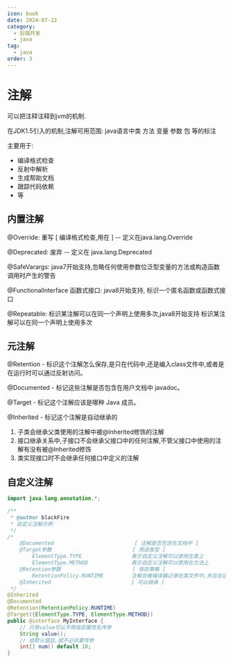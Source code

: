 ```yaml
---
icon: book
date: 2024-07-22
category:
  - 后端开发
  - java
tag:
  - java
order: 3
---
```

# 注解
可以把注释注释到jvm的机制. 

在JDK1.5引入的机制,注解可用范围: java语言中类 方法 变量 参数 包 等的标注

主要用于:
- 编译格式检查
- 反射中解析
- 生成帮助文档
- 跟踪代码依赖
- 等

## 内置注解
@Override: 重写 [ 编译格式检查,用在 ] -- 定义在java.lang.Override

@Deprecated: 废弃 -- 定义在 java.lang.Deprecated
    
@SafeVarargs: java7开始支持,忽略任何使用参数位泛型变量的方法或构造函数调用时产生的警告

@Functionallnterface 函数式接口: java8开始支持, 标识一个匿名函数或函数式接口

@Repeatable: 标识某注解可以在同一个声明上使用多次,java8开始支持  标识某注解可以在同一个声明上使用多次

## 元注解

@Retention - 标识这个注解怎么保存,是只在代码中,还是编入class文件中,或者是在运行时可以通过反射访问。

@Documented - 标记这些注解是否包含在用户文档中 javadoc。

@Target - 标记这个注解应该是哪种 Java 成员。

@Inherited - 标记这个注解是自动继承的
1. 子类会继承父类使用的注解中被@Inherited修饰的注解
2. 接口继承关系中,子接口不会继承父接口中的任何注解,不管父接口中使用的注解有没有被@Inherited修饰
3. 类实现接口时不会继承任何接口中定义的注解


## 自定义注解

```java
import java.lang.annotation.*;

/**
 * @author blackFire
 * 自定义注解示例
 */
/*
    @Documented                          [ 注解是否包含在文档中 ]
    @Target参数                          [ 用途类型 ]
        ElementType.TYPE                表示自定义注解可以使用在类上
        ElementType.METHOD              表示自定义注解可以使用在方法上
    @Retention参数                       [ 保存策略 ]
        RetentionPolicy.RUNTIME         注解会被编译器记录在类文件中,并且在运行时由 VM 保留,因此可以反射性地读取它们。
    @Inherited                          [ 可以继承 ]
 */
@Inherited
@Documented
@Retention(RetentionPolicy.RUNTIME)
@Target({ElementType.TYPE, ElementType.METHOD})
public @interface MyInterface {
    // 只有value可以不用指定属性名传参
    String value();
    // 给默认值后,就不必非要传参
    int[] num() default 10;
}
```